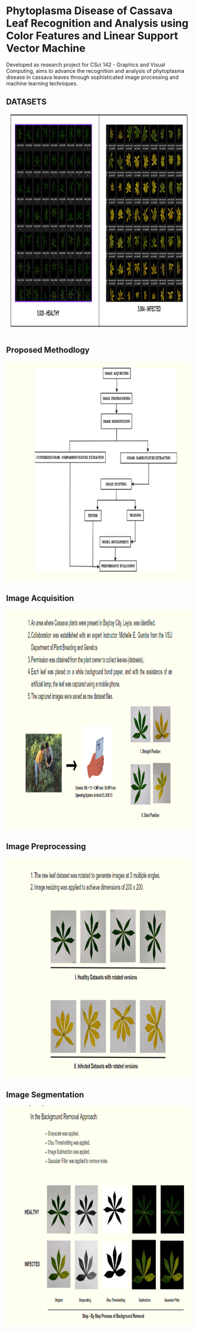 # Phytoplasma Disease of Cassava Leaf Recognition and Analysis using Color Features and Linear Support Vector Machine
 Developed as research project for CSci 142 - Graphics and Visual Computing, aims to advance the recognition and analysis of phytoplasma disease in cassava leaves through sophisticated image processing and machine learning techniques.


 ## DATASETS
<img src="./Dataset/3-1 Image Segmentation.png" alt="LS" width="1000" height="600">

## Proposed Methodlogy
<img src="./Dataset/Proposed Methodology.png" alt="LS" width="1000" height="600">

## Image Acquisition
<img src="./Dataset/1 Imgae Acquisition.png" alt="LS" width="1000" height="600">

## Image Preprocessing
<img src="./Dataset/2 Image Preprocessing.png" alt="LS" width="1000" height="600">

## Image Segmentation
<img src="./Dataset/3 Image Segmentation.png" alt="LS" width="1000" height="600">
